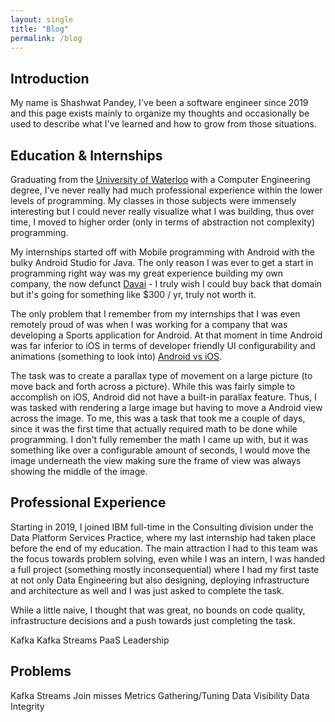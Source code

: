 ```yaml
---
layout: single
title: "Blog"
permalink: /blog
---
```


## Introduction

My name is Shashwat Pandey, I've been a software engineer since 2019 and this page exists mainly to organize my thoughts and occasionally be used to describe what I've learned and how to grow from those situations.

## Education & Internships

Graduating from the [University of Waterloo](https://uwaterloo.ca/) with a Computer Engineering degree, I've never really had much professional experience within the lower levels of programming. My classes in those subjects were immensely interesting but I could never really visualize what I was building, thus over time, I moved to higher order (only in terms of abstraction not complexity) programming.

My internships started off with Mobile programming with Android with the bulky Android Studio for Java. The only reason I was ever to get a start in programming right way was my great experience building my own company, the now defunct [Davai](/davai.md) - I truly wish I could buy back that domain but it's going for something like $300 / yr, truly not worth it.

The only problem that I remember from my internships that I was even remotely proud of was when I was working for a company that was developing a Sports application for Android. At that moment in time Android was far inferior to iOS in terms of developer friendly UI configurability and animations (something to look into) [Android vs iOS](/android-vs-ios.md).

The task was to create a parallax type of movement on a large picture (to move back and forth across a picture). While this was fairly simple to accomplish on iOS, Android did not have a built-in parallax feature. Thus, I was tasked with rendering a large image but having to move a Android view across the image. To me, this was a task that took me a couple of days, since it was the first time that actually required math to be done while programming. I don't fully remember the math I came up with, but it was something like over a configurable amount of seconds, I would move the image underneath the view making sure the frame of view was always showing the middle of the image.

## Professional Experience

Starting in 2019, I joined IBM full-time in the Consulting division under the Data Platform Services Practice, where my last internship had taken place before the end of my education. The main attraction I had to this team was the focus towards problem solving, even while I was an intern, I was handed a full project (something mostly inconsequential) where I had my first taste at not only Data Engineering but also designing, deploying infrastructure and architecture as well and I was just asked to complete the task.

While a little naive, I thought that was great, no bounds on code quality, infrastructure decisions and a push towards just completing the task.


Kafka
Kafka Streams
PaaS
Leadership

## Problems

Kafka Streams Join misses
Metrics Gathering/Tuning
Data Visibility
Data Integrity

